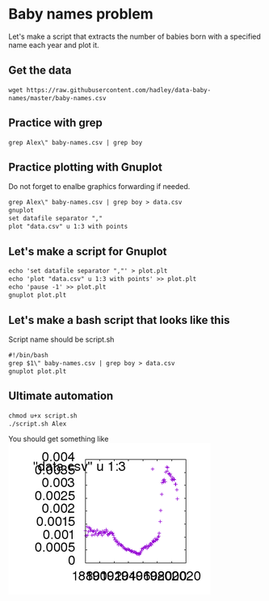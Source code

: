 # Baby names problem
Let's make a script that extracts the number of babies born with a specified name each year and plot it.

## Get the data
```
wget https://raw.githubusercontent.com/hadley/data-baby-names/master/baby-names.csv
```

## Practice with grep
```
grep Alex\" baby-names.csv | grep boy
```

## Practice plotting with Gnuplot
Do not forget to enalbe graphics forwarding if needed.
```
grep Alex\" baby-names.csv | grep boy > data.csv
gnuplot
set datafile separator ","
plot "data.csv" u 1:3 with points
```

## Let's make a script for Gnuplot
```
echo 'set datafile separator ","' > plot.plt
echo 'plot "data.csv" u 1:3 with points' >> plot.plt
echo 'pause -1' >> plot.plt
gnuplot plot.plt
```

## Let's make a bash script that looks like this
Script name should be script.sh
```
#!/bin/bash
grep $1\" baby-names.csv | grep boy > data.csv
gnuplot plot.plt
```

## Ultimate automation
```
chmod u+x script.sh
./script.sh Alex
```

You should get something like
![](babynames.png)
